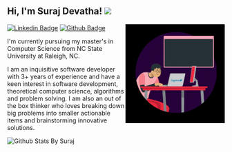 <h2> Hi, I'm Suraj Devatha! <img src="https://media.giphy.com/media/mGcNjsfWAjY5AEZNw6/giphy.gif" width="50"></h2>

<img align='right' src="https://github.com/surajdm123/surajdm123/blob/main/coder1.gif" width="230">

[![Linkedin Badge](https://img.shields.io/badge/-surajdm-blue?style=flat&logo=Linkedin&logoColor=white&link=https://www.linkedin.com/in/surajdm/)](https://www.linkedin.com/in/surajdm/)
[![Github Badge](https://img.shields.io/badge/-@surajdm123-24292e?style=flat&logo=Github&logoColor=white&link=https://github.com/surajdm123)](https://github.com/surajdm123) 

I'm currently pursuing my master's in Computer Science from NC State University at Raleigh, NC. 

I am an inquisitive software developer with 3+ years of experience and have a keen interest in software development, theoretical computer science, algorithms and problem solving.
I am also an out of the box thinker who loves breaking down big problems into smaller actionable items and brainstorming innovative solutions.

<!--
[![Top Langs](https://github-readme-stats.vercel.app/api/top-langs/?username=surajdm123&langs_count=8)](https://github.com/surajdm123)
-->

![Github Stats By Suraj](https://github-readme-stats.vercel.app/api?username=surajdm123&show_icons=true&title_color=fff&icon_color=79ff97&text_color=9f9f9f&bg_color=151515)  
</br>

<!--
**surajdm123/surajdm123** is a ✨ _special_ ✨ repository because its `README.md` (this file) appears on your GitHub profile.

Here are some ideas to get you started:

- 🔭 I’m currently working on ...
- 🌱 I’m currently learning ...
- 👯 I’m looking to collaborate on ...
- 🤔 I’m looking for help with ...
- 💬 Ask me about ...
- 📫 How to reach me: ...
- 😄 Pronouns: ...
- ⚡ Fun fact: ...
-->
